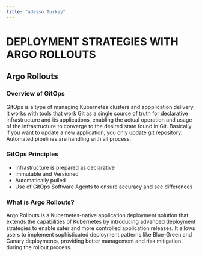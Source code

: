 ```yaml
---
title: "adesso Turkey"
---
```


# <b> DEPLOYMENT STRATEGIES WITH ARGO ROLLOUTS </b>

    
## Argo Rollouts

### Overview of GitOps
GitOps is a type of managing Kubernetes clusters and appplication delivery. It works with tools that work Git as a single source of truth for declarative infrastructure and its applications, enabling the actual operation and usage of the infrastructure to converge to the desired state found in Git. Basically if you want to update a new application, you only update git repository. Automated pipelines are handling with all process.
### GitOps Principles
* Infrastructure is prepared as declarative
* Immutable and Versioned
* Automatically pulled
* Use of GitOps Software Agents to ensure accuracy and see differences

### What is Argo Rollouts?
Argo Rollouts is a Kubernetes-native application deployment solution that extends the capabilities of Kubernetes by introducing advanced deployment strategies to enable safer and more controlled application releases. It allows users to implement sophisticated deployment patterns like Blue-Green and Canary deployments, providing better management and risk mitigation during the rollout process.
